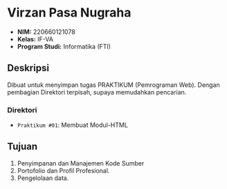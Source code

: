 # Virzan Pasa Nugraha

- **NIM:** 220660121078
- **Kelas:** IF-VA
- **Program Studi:** Informatika (FTI)

## Deskripsi
Dibuat untuk menyimpan tugas PRAKTIKUM (Pemrograman Web). Dengan pembagian Direktori terpisah, supaya memudahkan pencarian.

### Direktori
- `Praktikum #01`: Membuat Modul-HTML

## Tujuan
1. Penyimpanan dan Manajemen Kode Sumber
2. Portofolio dan Profil Profesional.
3. Pengelolaan data.